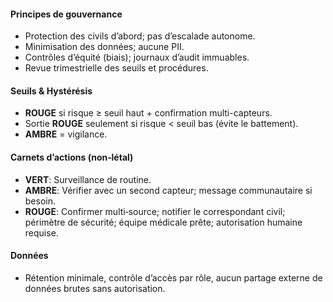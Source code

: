 #### Principes de gouvernance
- Protection des civils d’abord; pas d’escalade autonome.
- Minimisation des données; aucune PII.
- Contrôles d’équité (biais); journaux d’audit immuables.
- Revue trimestrielle des seuils et procédures.

#### Seuils & Hystérésis
- **ROUGE** si risque ≥ seuil haut + confirmation multi-capteurs.
- Sortie **ROUGE** seulement si risque < seuil bas (évite le battement).
- **AMBRE** = vigilance.

#### Carnets d’actions (non‑létal)
- **VERT**: Surveillance de routine.
- **AMBRE**: Vérifier avec un second capteur; message communautaire si besoin.
- **ROUGE**: Confirmer multi‑source; notifier le correspondant civil; périmètre de sécurité; équipe médicale prête; autorisation humaine requise.

#### Données
- Rétention minimale, contrôle d’accès par rôle, aucun partage externe de données brutes sans autorisation.
